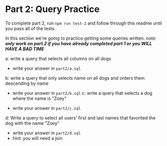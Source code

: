 # Part 2: Query Practice

To complete part 2, run `npm run test-2` and follow through this readme until you pass all of the tests.

In this section we're going to practice getting some queries written.
*note: **only work on part 2 if you have already completed part 1 or you WILL HAVE A BAD TIME***

a: write a query that selects all columns on all dogs
 
 - write your answer in `part2/a.sql`

b:
write a query that only selects name on all dogs and orders them descending by name
 
 - write your answer in `part2/b.sql`
c:
write a query that selects a dog where the name is "Zoey"
 
 - write your answer in `part2/c.sql`

d:
Write a query to select all users' first and last names that favorited the dog with the name "Zoey"
 
 - write your answer in `part2/d.sql`
 - hint: you will need a join
